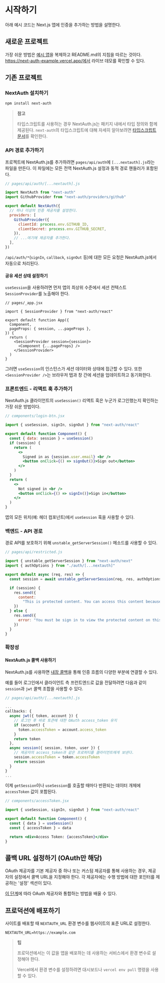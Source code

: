 # 시작하기

아래 예시 코드는 Next.js 앱에 인증을 추가하는 방법을 설명한다.

## 새로운 프로젝트

가장 쉬운 방법은 [예시 앱](https://github.com/nextauthjs/next-auth-example)을 복제하고 README.md의 지침을 따르는 것이다. https://next-auth-example.vercel.app/에서 라이브 데모를 확인할 수 있다.

## 기존 프로젝트

### NextAuth 설치하기

```bash
npm install next-auth
```

> **참고**
>
> 타입스크립트를 사용하는 경우 NextAuth.js는 패키지 내에서 타입 정의와 함께 제공된다. `next-auth`의 타입스크립트에 대해 자세히 알아보려면 [타입스크립트 문서](https://next-auth.js.org/getting-started/typescript)를 확인한다.

### API 경로 추가하기

프로젝트에 NextAuth.js를 추가하려면 `pages/api/auth`에 `[...nextauth].js`라는 파일을 만든다. 이 파일에는 모든 전역 NextAuth.js 설정과 동적 경로 핸들러가 포함된다.

```js
// pages/api/auth/[...nextauth].js

import NextAuth from "next-auth"
import GithubProvider from "next-auth/providers/github"

export default NextAuth({
  // 하나 이상의 인증 제공자를 설정한다.
  providers: [
    GithubProvider({
      clientId: process.env.GITHUB_ID,
      clientSecret: process.env.GITHUB_SECRET,
    }),
    // ...여기에 제공자를 추가한다.
  ],
})
```

`/api/auth/*`(`signIn`, `callback`, `signOut` 등)에 대한 모든 요청은 NextAuth.js에서 자동으로 처리된다.

#### 공유 세션 상태 설정하기

`useSession`을 사용하려면 먼저 앱의 최상위 수준에서 세션 컨텍스트 `SessionProvider`를 노출해야 한다.

```tsx
// pages/_app.jsx

import { SessionProvider } from "next-auth/react"

export default function App({
  Component,
  pageProps: { session, ...pageProps },
}) {
  return (
    <SessionProvider session={session}>
      <Component {...pageProps} />
    </SessionProvider>
  )
}
```

그러면 `useSession`의 인스턴스가 세션 데이터와 상태에 접근할 수 있다. 또한 `<SessionProvider />`는 브라우저 탭과 창 간에 세션을 업데이트하고 동기화한다.

### 프론트엔드 - 리액트 훅 추가하기

NextAuth.js 클라이언트의 `useSession()` 리액트 훅은 누군가 로그인했는지 확인하는 가장 쉬운 방법이다.

```jsx
// components/login-btn.jsx

import { useSession, signIn, signOut } from "next-auth/react"

export default function Component() {
  const { data: session } = useSession()
  if (session) {
    return (
      <>
        Signed in as {session.user.email} <br />
        <button onClick={() => signOut()}>Sign out</button>
      </>
    )
  }
  return (
    <>
      Not signed in <br />
      <button onClick={() => signIn()}>Sign in</button>
    </>
  )
}
```

앱의 모든 위치(예: 헤더 컴포넌트)에서 `useSession` 훅을 사용할 수 있다.

### 백엔드 - API 경로

경로 API를 보호하기 위해 `unstable_getServerSession()` 메소드를 사용할 수 있다.

```jsx
// pages/api/restricted.js

import { unstable_getServerSession } from "next-auth/next"
import { authOptions } from "./auth/[...nextauth]"

export default async (req, res) => {
  const session = await unstable_getServerSession(req, res, authOptions)

  if (session) {
    res.send({
      content:
        "This is protected content. You can access this content because you are signed in.",
    })
  } else {
    res.send({
      error: "You must be sign in to view the protected content on this page.",
    })
  }
}
```

### 확장성

#### NextAuth.js 콜백 사용하기

NextAuth.js를 사용하면 [내장 콜백](https://next-auth.js.org/configuration/callbacks)을 통해 인증 흐름의 다양한 부분에 연결할 수 있다.

예를 들어 로그인에서 클라이언트 측 프런트엔드로 값을 전달하려면 다음과 같이 `session`과 `jwt` 콜백 조합을 사용할 수 있다.

```js
// pages/api/auth/[...nextauth].js

...
callbacks: {
  async jwt({ token, account }) {
    // 로그인 후 바로 토큰에 대한 OAuth access_token 유지
    if (account) {
      token.accessToken = account.access_token
    }
    return token
  },
  async session({ session, token, user }) {
    // 제공자의 access_token과 같은 프로퍼티를 클라이언트에게 보낸다.
    session.accessToken = token.accessToken
    return session
  }
}
...
```

이제 `getSession`이나 `useSession`를 호출할 때마다 반환되는 데이터 개체에 `accessToken` 값이 포함된다.

```jsx
// components/accessToken.jsx

import { useSession, signIn, signOut } from "next-auth/react"

export default function Component() {
  const { data } = useSession()
  const { accessToken } = data

  return <div>Access Token: {accessToken}</div>
}
```

## 콜백 URL 설정하기 (OAuth만 해당)

OAuth 제공자를 기본 제공자 중 하나 또는 커스텀 제공자를 통해 사용하는 경우, 제공자의 설정에서 콜백 URL을 지정해야 한다. 각 제공자에는 수행 방법에 대한 포인터를 제공하는 '설정' 섹션이 있다.

[이 단계](https://next-auth.js.org/configuration/providers/oauth#how-to)에 따라 OAuth 제공자와 통합하는 방법을 배울 수 있다.

## 프로덕션에 배포하기

사이트를 배포할 때 `NEXTAUTH_URL` 환경 변수를 웹사이트의 표준 URL로 설정한다.

```text
NEXTAUTH_URL=https://example.com
```

> **팁**
>
> 프로덕션에서는 이 값을 앱을 배포하는 데 사용하는 서비스에서 환경 변수로 설정해야 한다.
>
> Vercel에서 환경 변수를 설정하려면 대시보드나 `vercel env pull` 명령을 사용할 수 있다.
